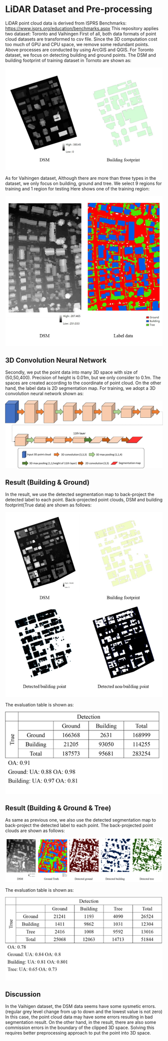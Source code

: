 # LiDAR Dataset and Pre-processing

LiDAR point cloud data is derived from ISPRS Benchmarks: https://www.isprs.org/education/benchmarks.aspx
This repository applies two dataset: Toronto and Vaihingen
First of all, both data formats of point cloud datasets are transformed to csv file.
Since the 3D computation cost too much of GPU and CPU space, we remove some redundant points.
Above processes are conducted by using ArcGIS and QGIS.
For Toronto dataset, we focus on detecting building and ground points.
The DSM and building footprint of training dataset in Tornoto are shown as:

<img src="https://github.com/Rayhchs/Demo/blob/main/PC/3.jpg">

As for Vaihingen dataset, Although there are more than three types in the dataset, we only focus on building, ground and tree.
We select 9 regions for training and 1 region for testing
Here shows one of the training region:

<img src="https://github.com/Rayhchs/Demo/blob/main/PC/5.jpg">


## 3D Convolution Neural Network

Secondly, we put the point data into many 3D space with size of (50,50,400). 
Precision of height is 0.01m, but we only consider to 0.1m.
The spaces are created according to the coordinate of point cloud.
On the other hand, the label data is 2D segmentation map.
For training, we adopt a 3D convolution neural network shown as:

<img src="https://github.com/Rayhchs/Demo/blob/main/PC/flow.png">

## Result (Building & Ground)

In the result, we use the detected segmentation map to back-project the detected label to each point.
Back-projected point clouds, DSM and building footprint(True data) are shown as follows:

<img src="https://github.com/Rayhchs/Demo/blob/main/PC/4.jpg">

The evaluation table is shown as:

<img src="https://github.com/Rayhchs/Demo/blob/main/PC/1.jpg">


## Result (Building & Ground & Tree)

As same as previous one, we also use the detected segmentation map to back-project the detected label to each point.
The back-projected point clouds are shown as follows:

<img src="https://github.com/Rayhchs/Demo/blob/main/PC/6.jpg">

The evaluation table is shown as:

<img src="https://github.com/Rayhchs/Demo/blob/main/PC/2.jpg">

## Discussion

In the Vaihigen dataset, the DSM data seems have some sysmetic errors. (regular grey level change from up to down and the lowest value is not zero)
In this case, the point cloud data may have some errors resulting in bad segmentation result.
On the other hand, in the result, there are also some commission errors in the boundary of the clipped 3D space.
Solving this requires better preprocessing approach to put the point into 3D space.

